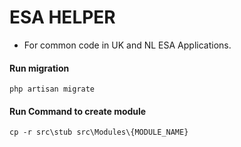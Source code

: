 # ESA HELPER

- For common code in UK and NL ESA Applications.

#### Run migration

```
php artisan migrate
```

#### Run Command to create module

```
cp -r src\stub src\Modules\{MODULE_NAME}
```
